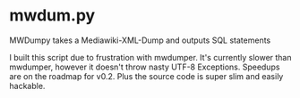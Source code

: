 mwdum.py
========

MWDumpy takes a Mediawiki-XML-Dump and outputs SQL statements



I built this script due to frustration with mwdumper.
It's currently slower than mwdumper, however it doesn't throw nasty UTF-8 Exceptions. Speedups are on the roadmap for v0.2.
Plus the source code is super slim and easily hackable.
